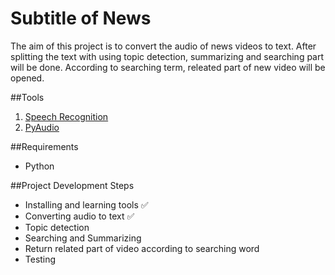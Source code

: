 
# Subtitle of News
The aim of this project is to convert the audio of news videos to text. After splitting the text with using topic detection, summarizing and searching part will be done. According to searching term, releated part of new video will be opened.

##Tools

1. [Speech Recognition](https://pypi.python.org/pypi/SpeechRecognition)
2. [PyAudio](https://pypi.python.org/pypi/SpeechRecognition/)

##Requirements

* Python

##Project Development Steps

* Installing and learning tools :white_check_mark:
* Converting audio to text :white_check_mark:
* Topic detection
* Searching and Summarizing
* Return related part of video according to searching word
* Testing
